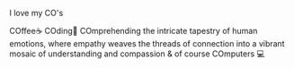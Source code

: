 I love my CO's

COffee☕ 
COding👾
COmprehending the intricate tapestry of human emotions, where empathy weaves the threads of connection into a vibrant mosaic of understanding and compassion
& of course COmputers 💻
